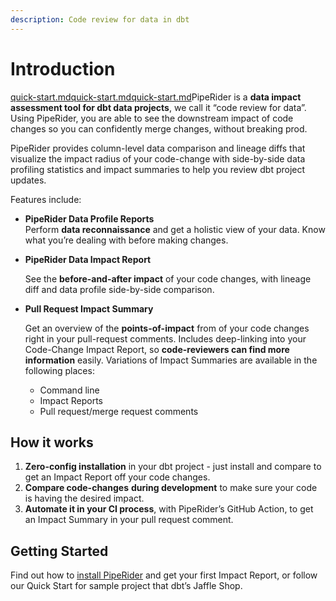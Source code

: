 ```yaml
---
description: Code review for data in dbt
---
```


# Introduction

[quick-start.md](get-started/quick-start.md "mention")[quick-start.md](get-started/quick-start.md "mention")[quick-start.md](get-started/quick-start.md "mention")PipeRider is a **data impact assessment tool for dbt data projects**, we call it “code review for data”. Using PipeRider, you are able to see the downstream impact of code changes so you can confidently merge changes, without breaking prod.

PipeRider provides column-level data comparison and lineage diffs that visualize the impact radius of your code-change with side-by-side data profiling statistics and impact summaries to help you review dbt project updates.

Features include:

* **PipeRider Data Profile Reports**\
  Perform **data reconnaissance** and get a holistic view of your data. Know what you’re dealing with before making changes.
*   **PipeRider Data Impact Report**

    See the **before-and-after impact** of your code changes, with lineage diff and data profile side-by-side comparison.
*   **Pull Request Impact Summary**

    Get an overview of the **points-of-impact** from of your code changes right in your pull-request comments. Includes deep-linking into your Code-Change Impact Report, so **code-reviewers can find more information** easily. Variations of Impact Summaries are available in the following places:

    * Command line
    * Impact Reports
    * Pull request/merge request comments

## How it works

1. **Zero-config installation** in your dbt project - just install and compare to get an Impact Report off your code changes.
2. **Compare code-changes** **during development** to make sure your code is having the desired impact.
3. **Automate it in your CI process**, with PipeRider’s GitHub Action, to get an Impact Summary in your pull request comment.&#x20;

## Getting Started

Find out how to [install PipeRider](get-started/install-piperider.md) and get your first Impact Report, or follow our Quick Start for sample project that dbt’s Jaffle Shop.
